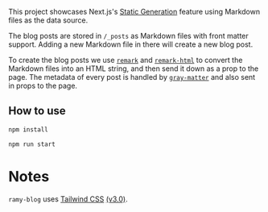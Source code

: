 
This project showcases Next.js's [Static Generation](https://nextjs.org/docs/app/building-your-application/routing/pages-and-layouts) feature using Markdown files as the data source.

The blog posts are stored in `/_posts` as Markdown files with front matter support. Adding a new Markdown file in there will create a new blog post.

To create the blog posts we use [`remark`](https://github.com/remarkjs/remark) and [`remark-html`](https://github.com/remarkjs/remark-html) to convert the Markdown files into an HTML string, and then send it down as a prop to the page. The metadata of every post is handled by [`gray-matter`](https://github.com/jonschlinkert/gray-matter) and also sent in props to the page.

## How to use

```bash
npm install
```

```bash
npm run start
```

# Notes

`ramy-blog` uses [Tailwind CSS](https://tailwindcss.com) [(v3.0)](https://tailwindcss.com/blog/tailwindcss-v3).
